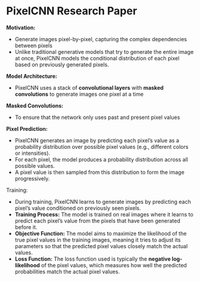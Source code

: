 # PixelCNN Research Paper

**Motivation:**

* Generate images pixel-by-pixel, capturing the complex dependencies between pixels
* Unlike traditional generative models that try to generate the entire image at once, PixelCNN models the conditional distribution of each pixel based on previously generated pixels.

**Model Architecture:**

* PixelCNN uses a stack of **convolutional layers** with **masked convolutions** to generate images one pixel at a time

**Masked Convolutions:**

* To ensure that the network only uses past and present pixel values

**Pixel Prediction:**

* PixelCNN generates an image by predicting each pixel’s value as a probability distribution over possible pixel values (e.g., different colors or intensities).
* For each pixel, the model produces a probability distribution across all possible values.
* A pixel value is then sampled from this distribution to form the image progressively.

Training:

* During training, PixelCNN learns to generate images by predicting each pixel’s value conditioned on previously seen pixels.
* **Training Process:** The model is trained on real images where it learns to predict each pixel’s value from the pixels that have been generated before it.
* **Objective Function:** The model aims to maximize the likelihood of the true pixel values in the training images, meaning it tries to adjust its parameters so that the predicted pixel values closely match the actual values.
* **Loss Function:** The loss function used is typically the **negative log-likelihood** of the pixel values, which measures how well the predicted probabilities match the actual pixel values.

